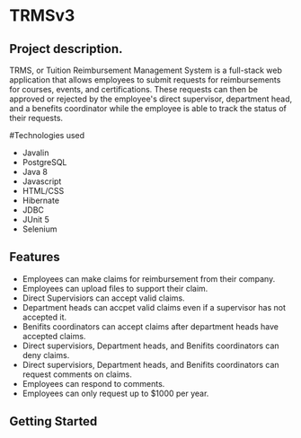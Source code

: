 # TRMSv3

## Project description.
TRMS, or Tuition Reimbursement Management System is a full-stack web application that allows employees to submit requests for reimbursements for courses, events, and certifications. These requests can then be approved or rejected by the employee's direct supervisor, department head, and a benefits coordinator while the employee is able to track the status of their requests.

#Technologies used

* Javalin
* PostgreSQL
* Java 8
* Javascript
* HTML/CSS
* Hibernate
* JDBC
* JUnit 5
* Selenium

## Features

* Employees can make claims for reimbursement from their company.
* Employees can upload files to support their claim.
* Direct Supervisiors can accept valid claims.
* Department heads can accpet valid claims even if a supervisor has not accepted it.
* Benifits coordinators can accept claims after department heads have accepted claims.
* Direct supervisiors, Department heads, and Benifits coordinators can deny claims.
* Direct supervisiors, Department heads, and Benifits coordinators can request comments on claims.
* Employees can respond to comments.
* Employees can only request up to $1000 per year.

## Getting Started
